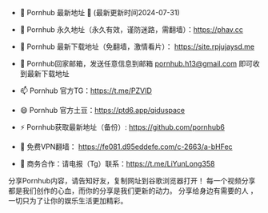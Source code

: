 - 👋 Pornhub 最新地址 👋 (最新更新时间2024-07-31)

- 👀 Pornhub 永久地址（永久有效，谨防迷路，需翻墙）：https://phav.cc

- 🌱 Pornhub 最新下载地址（免翻墙，激情看片）： https://site.rpjujaysd.me

- 💞️ Pornhub回家邮箱，发送任意信息到邮箱 pornhub.h13@gmail.com 即可收到最新下载地址

- 📫 Pornhub 官方TG：https://t.me/PZVID

- 😄 Pornhub 官方土豆：https://ptd6.app/qiduspace

- ⚡ Pornhub获取最新地址（备份）: https://github.com/pornhub6

- 🤝 免费VPN翻墙： https://fe081.d95eddefe.com/c-2663/a-bHFec

- 🤝 商务合作：请电报（Tg）联系：https://t.me/LiYunLong358

分享Pornhub内容，请告知好友，复制网址到谷歌浏览器打开！ 每一个视频分享都是我们创作的心血，而你的分享是我们更新的动力。 分享给身边有需要的人 ，一切只为了让你的娱乐生活更加精彩。

<!---
pornhub6/pornhub6 is a ✨ special ✨ repository because its `README.md` (this file) appears on your GitHub profile.
You can click the Preview link to take a look at your changes.
--->
